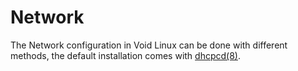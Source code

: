 # Network

The Network configuration in Void Linux can be done with different
methods, the default installation comes with
[dhcpcd(8)](https://man.voidlinux.org/dhcpcd.1).
